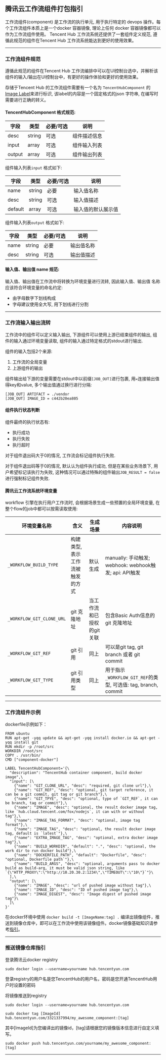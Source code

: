 ## 腾讯云工作流组件打包指引

工作流组件(component) 是工作流的执行单元, 用于执行特定的 devops 操作。每个工作流组件本质上是一个docker 容器镜像, 理论上任何 docker 容器镜像都可以作为工作流组件使用。 Tencent Hub 工作流系统还提供了一套组件定义规范, 遵循此规范的组件在Tencent Hub 工作流系统能达到更好的使用效果。

---
### 工作流组件规范
遵循此规范的组件在Tencent Hub 工作流编排中可以在UI控制台选中，并解析该组件的输入/输出在UI控制台中，有更好的操作体验和更好的使用效果。   

存储于Tencent Hub 的工作流组件需要有一个名为 `TencentHubComponent` 的 [Image Label](https://docs.docker.com/engine/reference/builder/#label)来进行标识, 该label的内容是一个固定格式的json 字符串, 在编写时需要进行正确的转义。


#### TencentHubComponent 格式规范:


| 字段        | 类型   | 必要/可选 | 说明         |
|-------------|--------|-----------|--------------|
| desc        | string | 可选      | 组件描述信息 |
| input       | array  | 可选      | 组件输入列表 |
| output      | array  | 可选      | 组件输出列表 |

组件输入列表`input` 格式如下:

| 字段    | 类型   | 必要/可选 | 说明               |
|---------|--------|-----------|--------------------|
| name    | string | 必要      | 输入值名称         |
| desc    | string | 可选      | 输入值描述         |
| default | array  | 可选      | 输入值的默认展示值 |

组件输入列表`output` 格式如下:

| 字段    | 类型   | 必要/可选 | 说明               |
|---------|--------|-----------|------------------|
| name    | string | 必要      | 输出值名称         |
| desc    | string | 可选      | 输出值描述         |


#### 输入值、输出值 name 规范:

 输入值、输出值在工作流中将转换为环境变量进行流转, 因此输入值、输出值 名称应该符合环境变量的命名约定:
 
 * 由字母数字下划线构成
 * 字母建议使用全大写, 用下划线进行分割

---

### 工作流输入输出流转

工作流中的组件可以定义输入输出, 下游组件可以使用上游已结束组件的输出, 组件的输入通过环境变量读取, 组件的输入通过特定格式的stdout进行输出.

组件的输入包括2个来源:

1. 工作流的全局变量
2. 上游组件的输出

组件输出给下游的变量需要在stdout中以前缀`[JOB_OUT]`进行包裹, 用`=`连接输出值得key和value, 多个输出值通过换行进行分隔:

```
[JOB_OUT] ARTIFACT = ./vendor
[JOB_OUT] IMAGE_ID = c442b20ea805
```

#### 组件执行状态判断

组件最终的执行状态有:

* 执行成功
* 执行失败
* 执行超时

对于组件退出码大于0的情况, 工作流会标记组件执行失败.

对于组件退出码等于0的情况, 默认认为组件执行成功, 但是在某些业务场景下, 用户希望标记该执行为失败, 这种情况可以通过特殊的组件输出`JOB_RESULT = false`进行强制标记组件失败.


#### 腾讯云工作流系统环境变量

workflow 引擎在执行用户工作流时, 会根据场景生成一些预置的全局环境变量, 在整个flow的job中都可以按需读取使用:

| 环境变量名称              | 含义                             | 生成场景                  | 内容说明                                                       |
|---------------------------|----------------------------------|---------------------------|----------------------------------------------------------------|
| `_WORKFLOW_BUILD_TYPE`    | 构建类型, 表示工作流被触发的方式 | 默认生成                  | manually: 手动触发; webhook: webhook触发; api: API触发         |
| `_WORKFLOW_GIT_CLONE_URL` | git 克隆地址                     | 当工作流和已授权的git关联 | 包含Basic Auth信息的git 克隆地址                               |
| `_WORKFLOW_GIT_REF`       | git 引用                         | 同上                      | 可以是git tag, git branch 或者 git commit                      |
| `_WORKFLOW_GIT_TYPE`      | git 引用类型                     | 同上                      | 用于指示`_WORKFLOW_GIT_REF`的类型, 可选值: tag, branch, commit |


 
---
 
### 工作流组件示例

dockerfile示例如下：

```
FROM ubuntu
RUN apt-get -yqq update && apt-get -yqq install docker.io && apt-get -yqq install git
RUN mkdir -p /root/src
WORKDIR /root/src
COPY . /usr/bin/
CMD ["component-docker"]

LABEL TencentHubComponent='{\
  "description": "TencentHub container component, build docker image",\
  "input": [\
    {"name": "GIT_CLONE_URL", "desc": "required, git clone url"},\
    {"name": "GIT_REF", "desc": "optional, git target reference, it can be a git commit, git tag or git branch"},\
    {"name": "GIT_TPYE", "desc": "optional, type of `GIT_REF`, it can be branch, tag or commit"},\
    {"name": "IMAGE", "desc": "optional, the result docker image tag, like `hub.cloud.tencent.com/fox/nodejs`, it can with or without tag"},\
    {"name": "IMAGE_TAG_FORMAT", "desc": "optional, image tag format"},\
    {"name": "IMAGE_TAG", "desc": "optional, the result docker image tag, default is `latest`"},\
    {"name": "EXTRA_IMAGE_TAG", "desc": "optional, extra docker image tag"},\
    {"name": "BUILD_WORKDIR", "default": ".", "desc": "optional, the work dir to run docker build"},\
    {"name": "DOCKERFILE_PATH", "default": "Dockerfile", "desc": "optional, Dockerfile path`"},\
    {"name": "BUILD_ARGS", "desc": "optional, arguments pass to docker build as build-arg, it must be valid json string, like `{\"HTTP_PROXY\":\"http://10.20.30.2:1234\",\"TIMEOUT\":\"10\"}`"}\
  ],\
  "output": [\
    {"name": "IMAGE", "desc": "url of pushed image without tag"},\
    {"name": "IMAGE_ID", "desc": "ID of pushed image tag"},\
    {"name": "IMAGE_DIGEST", "desc": "Image digest of pushed image tag"}\
  ]\
}'
```

在docker环境中使用 `docker build -t [ImageName:tag] .` 编译出镜像组件，推送到镜像仓库中，即可以在工作流中使用该镜像组件。docker镜像基础知识请参考[指引](https://docs.docker.com/engine/reference/builder/#usage)。

---

### 推送镜像仓库指引
登录腾讯云docker registry
```
sudo docker login --username=yourname hub.tencentyun.com
```

登录registry的用户名是您TencentHub的用户名，密码是您开通TencentHub用户时设置的密码


将镜像推送到registry

```
sudo docker login --username=yourname hub.tencentyun.com
```

```
sudo docker tag [ImageId] hub.tencentyun.com/3321337994/my_awesome_component:[tag]
```

其中[ImageId]为您编译出的镜像id，[tag]请根据您的镜像版本信息进行自定义填写。
```
sudo docker push hub.tencentyun.com/yourname/my_awesome_component:[tag]
```

---
